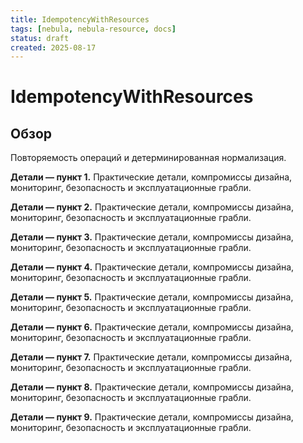 ```yaml
---
title: IdempotencyWithResources
tags: [nebula, nebula-resource, docs]
status: draft
created: 2025-08-17
---
```


# IdempotencyWithResources

## Обзор
Повторяемость операций и детерминированная нормализация.

**Детали — пункт 1.** Практические детали, компромиссы дизайна, мониторинг, безопасность и эксплуатационные грабли.

**Детали — пункт 2.** Практические детали, компромиссы дизайна, мониторинг, безопасность и эксплуатационные грабли.

**Детали — пункт 3.** Практические детали, компромиссы дизайна, мониторинг, безопасность и эксплуатационные грабли.

**Детали — пункт 4.** Практические детали, компромиссы дизайна, мониторинг, безопасность и эксплуатационные грабли.

**Детали — пункт 5.** Практические детали, компромиссы дизайна, мониторинг, безопасность и эксплуатационные грабли.

**Детали — пункт 6.** Практические детали, компромиссы дизайна, мониторинг, безопасность и эксплуатационные грабли.

**Детали — пункт 7.** Практические детали, компромиссы дизайна, мониторинг, безопасность и эксплуатационные грабли.

**Детали — пункт 8.** Практические детали, компромиссы дизайна, мониторинг, безопасность и эксплуатационные грабли.

**Детали — пункт 9.** Практические детали, компромиссы дизайна, мониторинг, безопасность и эксплуатационные грабли.

